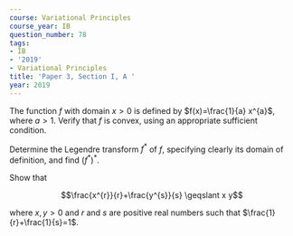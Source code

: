 ```yaml
---
course: Variational Principles
course_year: IB
question_number: 78
tags:
- IB
- '2019'
- Variational Principles
title: 'Paper 3, Section I, A '
year: 2019
---
```




The function $f$ with domain $x>0$ is defined by $f(x)=\frac{1}{a} x^{a}$, where $a>1$. Verify that $f$ is convex, using an appropriate sufficient condition.

Determine the Legendre transform $f^{*}$ of $f$, specifying clearly its domain of definition, and find $\left(f^{*}\right)^{*}$.

Show that

$$\frac{x^{r}}{r}+\frac{y^{s}}{s} \geqslant x y$$

where $x, y>0$ and $r$ and $s$ are positive real numbers such that $\frac{1}{r}+\frac{1}{s}=1$.